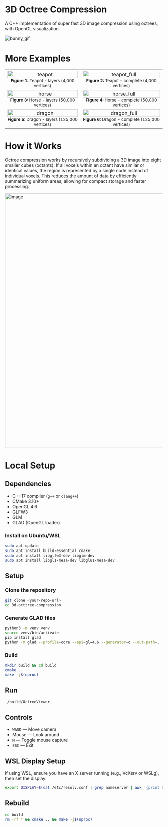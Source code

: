 # 3D Octree Compression

A C++ implementation of super fast 3D image compression using octrees, with OpenGL visualization.

![bunny_gif](https://github.com/user-attachments/assets/64fd9c33-67a8-41a6-9c1e-10047f4b398a)

# More Examples

<table>
  <tr>
    <td align="center">
      <img src="https://github.com/user-attachments/assets/2da7efdb-9001-4694-a547-ca2e373e788c" alt="teapot" width="100%" /><br/>
      <sub><b>Figure 1:</b> Teapot - layers (4,000 vertices)</sub>
    </td>
    <td align="center">
      <img src="https://github.com/user-attachments/assets/358b368d-bdb6-421e-b0ee-58b403750d03" alt="teapot_full" width="100%" /><br/>
      <sub><b>Figure 2:</b> Teapot - complete (4,000 vertices)</sub>
    </td>
  </tr>
  <tr>
    <td align="center">
      <img src="https://github.com/user-attachments/assets/419e896f-c78c-4a78-9a21-aa509adf0645" alt="horse" width="100%" /><br/>
      <sub><b>Figure 3:</b> Horse - layers (50,000 vertices)</sub>
    </td>
    <td align="center">
      <img src="https://github.com/user-attachments/assets/86c70e34-728c-46be-bcb8-e2e0ad30dc98" alt="horse_full" width="100%" /><br/>
      <sub><b>Figure 4:</b> Horse - complete (50,000 vertices)</sub>
    </td>
  </tr>
  <tr>
    <td align="center">
      <img src="https://github.com/user-attachments/assets/8a0894f0-4256-4f5f-b36d-1c8ac9fc7539" alt="dragon" width="100%" /><br/>
      <sub><b>Figure 5:</b> Dragon - layers (125,000 vertices)</sub>
    </td>
    <td align="center">
      <img src="https://github.com/user-attachments/assets/3eba6490-e6e7-4777-b4b1-7d3a81493522" alt="dragon_full" width="100%" /><br/>
      <sub><b>Figure 6:</b> Dragon - complete (125,000 vertices)</sub>
    </td>
  </tr>
</table>

# How it Works

Octree compression works by recursively subdividing a 3D image into eight smaller cubes (octants). If all voxels within an octant have similar or identical values, the region is represented by a single node instead of individual voxels. This reduces the amount of data by efficiently summarizing uniform areas, allowing for compact storage and faster processing.

<img width="1336" height="813" alt="image" src="https://github.com/user-attachments/assets/91d5750d-f226-41de-b06e-36ff6a650b26" />

# Local Setup

## Dependencies

- C++17 compiler (`g++` or `clang++`)
- CMake 3.10+
- OpenGL 4.6
- GLFW3
- GLM
- GLAD (OpenGL loader)

### Install on Ubuntu/WSL

```bash
sudo apt update
sudo apt install build-essential cmake
sudo apt install libglfw3-dev libglm-dev
sudo apt install libgl1-mesa-dev libglu1-mesa-dev
```

## Setup

### Clone the repository

```bash
git clone <your-repo-url>
cd 3d-octtree-compression
```

### Generate GLAD files

```bash
python3 -m venv venv
source venv/bin/activate
pip install glad
python -m glad --profile=core --api=gl=4.6 --generator=c --out-path=.
```

### Build

```bash
mkdir build && cd build
cmake ..
make -j$(nproc)
```

## Run

```bash
./build/OctreeViewer
```

## Controls

- `WASD` — Move camera
- Mouse — Look around
- `M` — Toggle mouse capture
- `ESC` — Exit

## WSL Display Setup

If using WSL, ensure you have an X server running (e.g., VcXsrv or WSLg), then set the display:

```bash
export DISPLAY=$(cat /etc/resolv.conf | grep nameserver | awk '{print $2}'):0.0
```

## Rebuild

```bash
cd build
rm -rf * && cmake .. && make -j$(nproc)
```
